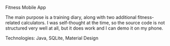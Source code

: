 Fitness Mobile App

The main purpose is a training diary, along with two additional fitness-related calculators. I was self-thought at the time, so the source code is not structured very well at all, but it does work and I can demo it on my phone.

Technologies: Java, SQLite, Material Design

